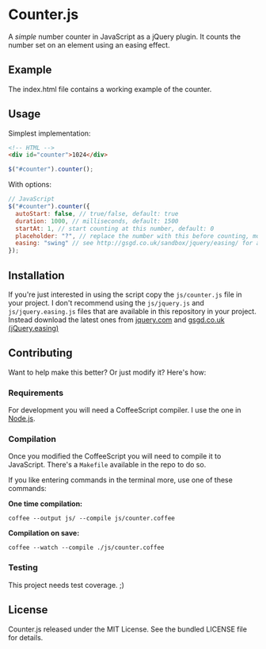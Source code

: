 # Counter.js

A _simple_ number counter in JavaScript as a jQuery plugin.
It counts the number set on an element using an easing effect.

## Example

The index.html file contains a working example of the counter.

## Usage

Simplest implementation:

```html
<!-- HTML -->
<div id="counter">1024</div>
```

```javascript
$("#counter").counter();
```

With options:

```javascript
// JavaScript
$("#counter").counter({
  autoStart: false, // true/false, default: true
  duration: 1000, // milliseconds, default: 1500
  startAt: 1, // start counting at this number, default: 0
  placeholder: "?", // replace the number with this before counting, most useful with autoStart: false
  easing: "swing" // see http://gsgd.co.uk/sandbox/jquery/easing/ for all available effects
});
```

## Installation

If you're just interested in using the script copy the `js/counter.js` file in your project. I don't recommend using the `js/jquery.js` and `js/jquery.easing.js` files that are available in this repository in your project. Instead download the latest ones from [jquery.com](http://jquery.com/) and [gsgd.co.uk (jQuery.easing)](http://gsgd.co.uk/sandbox/jquery/easing/)

## Contributing

Want to help make this better? Or just modify it? Here's how:

### Requirements

For development you will need a CoffeeScript compiler.
I use the one in [Node.js](http://nodejs.org).

### Compilation

Once you modified the CoffeeScript you will need to compile it to JavaScript.
There's a `Makefile` available in the repo to do so.

If you like entering commands in the terminal more, use one of these commands:

__One time compilation:__

`coffee --output js/ --compile js/counter.coffee`

__Compilation on save:__

`coffee --watch --compile ./js/counter.coffee`

### Testing

This project needs test coverage. ;)

## License

Counter.js released under the MIT License. See the bundled LICENSE file for details.
